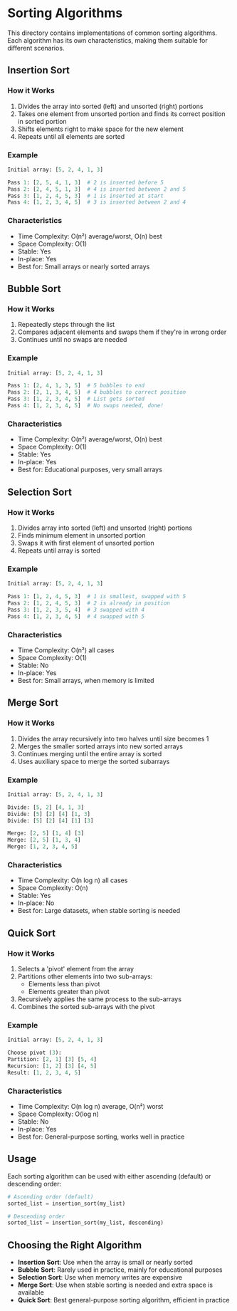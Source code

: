 # Sorting Algorithms

This directory contains implementations of common sorting algorithms. Each algorithm has its own characteristics, making them suitable for different scenarios.

## Insertion Sort

### How it Works
1. Divides the array into sorted (left) and unsorted (right) portions
2. Takes one element from unsorted portion and finds its correct position in sorted portion
3. Shifts elements right to make space for the new element
4. Repeats until all elements are sorted

### Example
```python
Initial array: [5, 2, 4, 1, 3]

Pass 1: [2, 5, 4, 1, 3]  # 2 is inserted before 5
Pass 2: [2, 4, 5, 1, 3]  # 4 is inserted between 2 and 5
Pass 3: [1, 2, 4, 5, 3]  # 1 is inserted at start
Pass 4: [1, 2, 3, 4, 5]  # 3 is inserted between 2 and 4
```

### Characteristics
- Time Complexity: O(n²) average/worst, O(n) best
- Space Complexity: O(1)
- Stable: Yes
- In-place: Yes
- Best for: Small arrays or nearly sorted arrays

## Bubble Sort

### How it Works
1. Repeatedly steps through the list
2. Compares adjacent elements and swaps them if they're in wrong order
3. Continues until no swaps are needed

### Example
```python
Initial array: [5, 2, 4, 1, 3]

Pass 1: [2, 4, 1, 3, 5]  # 5 bubbles to end
Pass 2: [2, 1, 3, 4, 5]  # 4 bubbles to correct position
Pass 3: [1, 2, 3, 4, 5]  # List gets sorted
Pass 4: [1, 2, 3, 4, 5]  # No swaps needed, done!
```

### Characteristics
- Time Complexity: O(n²) average/worst, O(n) best
- Space Complexity: O(1)
- Stable: Yes
- In-place: Yes
- Best for: Educational purposes, very small arrays

## Selection Sort

### How it Works
1. Divides array into sorted (left) and unsorted (right) portions
2. Finds minimum element in unsorted portion
3. Swaps it with first element of unsorted portion
4. Repeats until array is sorted

### Example
```python
Initial array: [5, 2, 4, 1, 3]

Pass 1: [1, 2, 4, 5, 3]  # 1 is smallest, swapped with 5
Pass 2: [1, 2, 4, 5, 3]  # 2 is already in position
Pass 3: [1, 2, 3, 5, 4]  # 3 swapped with 4
Pass 4: [1, 2, 3, 4, 5]  # 4 swapped with 5
```

### Characteristics
- Time Complexity: O(n²) all cases
- Space Complexity: O(1)
- Stable: No
- In-place: Yes
- Best for: Small arrays, when memory is limited

## Merge Sort

### How it Works
1. Divides the array recursively into two halves until size becomes 1
2. Merges the smaller sorted arrays into new sorted arrays
3. Continues merging until the entire array is sorted
4. Uses auxiliary space to merge the sorted subarrays

### Example
```python
Initial array: [5, 2, 4, 1, 3]

Divide: [5, 2] [4, 1, 3]
Divide: [5] [2] [4] [1, 3]
Divide: [5] [2] [4] [1] [3]

Merge: [2, 5] [1, 4] [3]
Merge: [2, 5] [1, 3, 4]
Merge: [1, 2, 3, 4, 5]
```

### Characteristics
- Time Complexity: O(n log n) all cases
- Space Complexity: O(n)
- Stable: Yes
- In-place: No
- Best for: Large datasets, when stable sorting is needed

## Quick Sort

### How it Works
1. Selects a 'pivot' element from the array
2. Partitions other elements into two sub-arrays:
   - Elements less than pivot
   - Elements greater than pivot
3. Recursively applies the same process to the sub-arrays
4. Combines the sorted sub-arrays with the pivot

### Example
```python
Initial array: [5, 2, 4, 1, 3]

Choose pivot (3):
Partition: [2, 1] [3] [5, 4]
Recursion: [1, 2] [3] [4, 5]
Result: [1, 2, 3, 4, 5]
```

### Characteristics
- Time Complexity: O(n log n) average, O(n²) worst
- Space Complexity: O(log n)
- Stable: No
- In-place: Yes
- Best for: General-purpose sorting, works well in practice

## Usage
Each sorting algorithm can be used with either ascending (default) or descending order:

```python
# Ascending order (default)
sorted_list = insertion_sort(my_list)

# Descending order
sorted_list = insertion_sort(my_list, descending)
```

## Choosing the Right Algorithm

- **Insertion Sort**: Use when the array is small or nearly sorted
- **Bubble Sort**: Rarely used in practice, mainly for educational purposes
- **Selection Sort**: Use when memory writes are expensive
- **Merge Sort**: Use when stable sorting is needed and extra space is available
- **Quick Sort**: Best general-purpose sorting algorithm, efficient in practice
